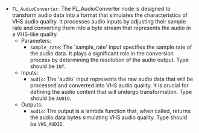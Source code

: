 - `FL_AudioConverter`: The FL_AudioConverter node is designed to transform audio data into a format that simulates the characteristics of VHS audio quality. It processes audio inputs by adjusting their sample rate and converting them into a byte stream that represents the audio in a VHS-like quality.
    - Parameters:
        - `sample_rate`: The 'sample_rate' input specifies the sample rate of the audio data. It plays a significant role in the conversion process by determining the resolution of the audio output. Type should be `INT`.
    - Inputs:
        - `audio`: The 'audio' input represents the raw audio data that will be processed and converted into VHS audio quality. It is crucial for defining the audio content that will undergo transformation. Type should be `AUDIO`.
    - Outputs:
        - `audio`: The output is a lambda function that, when called, returns the audio data bytes simulating VHS audio quality. Type should be `VHS_AUDIO`.
